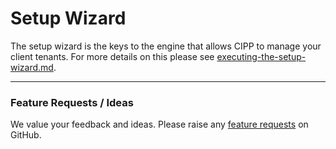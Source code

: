 # Setup Wizard

The setup wizard is the keys to the engine that allows CIPP to manage your client tenants. For more details on this please see [executing-the-setup-wizard.md](../../setup/installation/executing-the-setup-wizard.md "mention").

***

### Feature Requests / Ideas

We value your feedback and ideas. Please raise any [feature requests](https://github.com/KelvinTegelaar/CIPP/issues/new?assignees=\&labels=enhancement%2Cno-priority\&projects=\&template=feature.yml\&title=%5BFeature+Request%5D%3A+) on GitHub.
